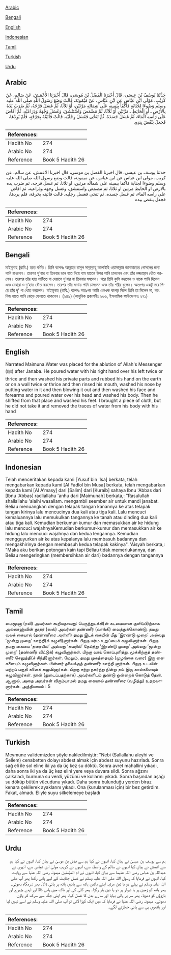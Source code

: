 [Arabic](#arabic)

[Bengali](#bengali)

[English](#english)

[Indonesian](#indonesian)

[Tamil](#tamil)

[Turkish](#turkish)

[Urdu](#urdu)

## Arabic


<div dir="rtl" lang="ar" style={{fontSize:'larger',backgroundColor:'#f8f9fa',padding:20}}>
حَدَّثَنَا يُوسُفُ بْنُ عِيسَى، قَالَ أَخْبَرَنَا الْفَضْلُ بْنُ مُوسَى، قَالَ أَخْبَرَنَا الأَعْمَشُ، عَنْ سَالِمٍ، عَنْ كُرَيْبٍ، مَوْلَى ابْنِ عَبَّاسٍ عَنِ ابْنِ عَبَّاسٍ، عَنْ مَيْمُونَةَ، قَالَتْ وَضَعَ رَسُولُ اللَّهِ صلى الله عليه وسلم وَضُوءًا لِجَنَابَةٍ فَأَكْفَأَ بِيَمِينِهِ عَلَى شِمَالِهِ مَرَّتَيْنِ، أَوْ ثَلاَثًا، ثُمَّ غَسَلَ فَرْجَهُ، ثُمَّ ضَرَبَ يَدَهُ بِالأَرْضِ ـ أَوِ الْحَائِطِ ـ مَرَّتَيْنِ أَوْ ثَلاَثًا، ثُمَّ مَضْمَضَ وَاسْتَنْشَقَ، وَغَسَلَ وَجْهَهُ وَذِرَاعَيْهِ، ثُمَّ أَفَاضَ عَلَى رَأْسِهِ الْمَاءَ، ثُمَّ غَسَلَ جَسَدَهُ، ثُمَّ تَنَحَّى فَغَسَلَ رِجْلَيْهِ‏.‏ قَالَتْ فَأَتَيْتُهُ بِخِرْقَةٍ، فَلَمْ يُرِدْهَا، فَجَعَلَ يَنْفُضُ بِيَدِهِ‏.‏
</div>
<div style={{backgroundColor:'#f8f9fa',padding:20, marginBottom: 10}}><table> <thead> <tr> <th>References:</th> <th></th> </tr> </thead> <tbody><tr><td>Hadith No</td><td>274</td></tr><tr><td>Arabic No</td><td>274</td></tr><tr><td>Reference</td><td>Book 5 Hadith 26</td></tr></tbody></table></div>


<div dir="rtl" lang="ar" style={{fontSize:'larger',backgroundColor:'#f8f9fa',padding:20}}>
حدثنا يوسف بن عيسى، قال اخبرنا الفضل بن موسى، قال اخبرنا الاعمش، عن سالم، عن كريب، مولى ابن عباس عن ابن عباس، عن ميمونة، قالت وضع رسول الله صلى الله عليه وسلم وضوءا لجنابة فاكفا بيمينه على شماله مرتين، او ثلاثا، ثم غسل فرجه، ثم ضرب يده بالارض او الحايط مرتين او ثلاثا، ثم مضمض واستنشق، وغسل وجهه وذراعيه، ثم افاض على راسه الماء، ثم غسل جسده، ثم تنحى فغسل رجليه. قالت فاتيته بخرقة، فلم يردها، فجعل ينفض بيده
</div>
<div style={{backgroundColor:'#f8f9fa',padding:20, marginBottom: 10}}><table> <thead> <tr> <th>References:</th> <th></th> </tr> </thead> <tbody><tr><td>Hadith No</td><td>274</td></tr><tr><td>Arabic No</td><td>274</td></tr><tr><td>Reference</td><td>Book 5 Hadith 26</td></tr></tbody></table></div>

## Bengali


<div dir="ltr" lang="bn" style={{fontSize:'larger',backgroundColor:'#f8f9fa',padding:20}}>
মাইমূনাহ (রাযি.) হতে বর্ণিত। তিনি বলেনঃ আল্লাহর রাসূল সাল্লাল্লাহু আলাইহি ওয়াসাল্লাম জানাবাতের গোসলের জন্য পানি রাখলেন। তারপর দু’বার বা তিনবার ডান হাত দিয়ে বাম হাতের উপর পানি ঢাললেন এবং তাঁর লজ্জাস্থান ধৌত করলেন। তারপর তাঁর হাত মাটিতে বা দেয়ালে দু’বার বা তিনবার ঘষলেন। পরে তিনি কুলি করলেন ও নাকে পানি দিলেন এবং চেহারা ও দু’হাত ধৌত করলেন। তারপর তাঁর মাথায় পানি ঢাললেন এবং তাঁর শরীর ধুলেন। অতঃপর একটু সরে গিয়ে তাঁর দু’ পা ধৌত করলেন। মাইমূনাহ (রাযি.) বলেনঃ অতঃপর আমি একখন্ড কাপড় দিলে তিনি তা নিলেন না, বরং নিজ হাতে পানি ঝেড়ে ফেলতে থাকলেন। (২৪৯) (আধুনিক প্রকাশনীঃ ২৬৬, ইসলামিক ফাউন্ডেশনঃ ২৭১)
</div>
<div style={{backgroundColor:'#f8f9fa',padding:20, marginBottom: 10}}><table> <thead> <tr> <th>References:</th> <th></th> </tr> </thead> <tbody><tr><td>Hadith No</td><td>274</td></tr><tr><td>Arabic No</td><td>274</td></tr><tr><td>Reference</td><td>Book 5 Hadith 26</td></tr></tbody></table></div>

## English


<div dir="ltr" lang="en" style={{fontSize:'larger',backgroundColor:'#f8f9fa',padding:20}}>
Narrated Maimuna:Water was placed for the ablution of Allah's Messenger (ﷺ) after Janaba. He poured water with his right hand over his left twice or thrice and then washed his private parts and rubbed his hand on the earth or on a wall twice or thrice and then rinsed his mouth, washed his nose by putting water in it and then blowing it out and then washed his face and forearms and poured water over his head and washed his body. Then he shifted from that place and washed his feet. I brought a piece of cloth, but he did not take it and removed the traces of water from his body with his hand
</div>
<div style={{backgroundColor:'#f8f9fa',padding:20, marginBottom: 10}}><table> <thead> <tr> <th>References:</th> <th></th> </tr> </thead> <tbody><tr><td>Hadith No</td><td>274</td></tr><tr><td>Arabic No</td><td>274</td></tr><tr><td>Reference</td><td>Book 5 Hadith 26</td></tr></tbody></table></div>

## Indonesian


<div dir="ltr" lang="id" style={{fontSize:'larger',backgroundColor:'#f8f9fa',padding:20}}>
Telah menceritakan kepada kami [Yusuf bin 'Isa] berkata, telah mengabarkan kepada kami [Al Fadlol bin Musa] berkata, telah mengabarkan kepada kami [Al A'masy] dari [Salim] dari [Kuraib] sahaya Ibnu 'Abbas dari [Ibnu 'Abbas] radliallahu 'anhu dari [Maimunah] berkata,: "Rasulullah shallallahu 'alaihi wasallam. mengambil seember air untuk mandi janabat. Beliau menuangkan dengan telapak tangan kanannya ke atas telapak tangan kirinya lalu mencucinya dua kali atau tiga kali. Lalu mencuci kemaluannya lalu memukulkan tangannya ke tanah atau dinding dua kali atau tiga kali. Kemudian berkumur-kumur dan memasukkan air ke hidung lalu mencuci wajahnyaKemudian berkumur-kumur dan memasukkan air ke hidung lalu mencuci wajahnya dan kedua lengannya. Kemudian mengguyurkan air ke atas kepalanya lalu membasuh badannya dan mengakhirinya dengan membasuh kedua telapak kakinya". 'Aisyah berkata,: "Maka aku berikan potongan kain tapi Beliau tidak memerlukannya, dan Beliau mengeringkan (membersihkan air dari) badannya dengan tangannya
</div>
<div style={{backgroundColor:'#f8f9fa',padding:20, marginBottom: 10}}><table> <thead> <tr> <th>References:</th> <th></th> </tr> </thead> <tbody><tr><td>Hadith No</td><td>274</td></tr><tr><td>Arabic No</td><td>274</td></tr><tr><td>Reference</td><td>Book 5 Hadith 26</td></tr></tbody></table></div>

## Tamil


<div dir="ltr" lang="ta" style={{fontSize:'larger',backgroundColor:'#f8f9fa',padding:20}}>
மைமூனா (ரலி) அவர்கள் கூறியதாவது: பெருந்துடக்கி(ன் கடமையான குளிப்பி)ற்காக அல்லாஹ்வின் தூதர் (ஸல்) அவர்கள் தண்ணீர் (வாங்கி) வைத்துக்கொண்டு, தமது வலக் கையால் (தண்ணீரை அள்ளி) தமது இடக் கையின் மீது ‘இரண்டு முறை’ அல்லது ‘மூன்று முறை’ ஊற்றி(க் கழுவி)னார்கள். பிறகு மர்ம உறுப்பைக் கழுவினார்கள். பிறகு தமது கையை ‘தரையில்’ அல்லது ‘சுவரில்’ தேய்த்து ‘இரண்டு முறை’ அல்லது ‘மூன்று முறை’ (தண்ணீர் விட்டுக்) கழுவினார்கள். பிறகு வாய் கொப்புளித்து, மூக்கிற்குத் தண்ணீர் செலுத்தி(ச் சிந்தி)னார்கள். மேலும், தமது முகத்தையும் (முழங்கை வரை) இரு கைகளையும் கழுவினார்கள். பின்னர் தலைக்குத் தண்ணீர் ஊற்றி னார்கள். பிறகு உடலின் மற்றப் பகுதி களைக் கழுவினார்கள். பிறகு சற்று நகர்ந்து நின்று தம் இரு கால்களையும் கழுவினார்கள். நான் (துடைப்பதற்காக) அவர்களிடம் துண்டு ஒன்றைக் கொடுத் தேன். ஆனால், அதை அவர்கள் விரும்பாமல் தமது கையால் தண்ணீரை (வழித்து) உதறலானார்கள். அத்தியாயம் : 5
</div>
<div style={{backgroundColor:'#f8f9fa',padding:20, marginBottom: 10}}><table> <thead> <tr> <th>References:</th> <th></th> </tr> </thead> <tbody><tr><td>Hadith No</td><td>274</td></tr><tr><td>Arabic No</td><td>274</td></tr><tr><td>Reference</td><td>Book 5 Hadith 26</td></tr></tbody></table></div>

## Turkish


<div dir="ltr" lang="tr" style={{fontSize:'larger',backgroundColor:'#f8f9fa',padding:20}}>
Meymune validemizden şöyle nakledilmiştir: "Nebi (Sallallahu aleyhi ve Sellem) cenabetten dolayı abdest almak için abdest suyunu hazırladı. Sonra sağ eli ile sol eline iki ya da üç kez su döktü. Sonra avret mahallini yıkadı, daha sonra iki ya da üç kez elini yere veya duvara sildi. Sonra ağzını çalkaladı, burnuna su verdi, yüzünü ve kollarını yıkadı. Sonra başından aşağı su döküp bütün vücudunu yıkadı. Daha sonra bulunduğu yerden biraz kenara çekilerek ayaklarını yıkadı. Ona (kurulanması için) bir bez getirdim. Fakat, almadı. Eliyle suyu silkelemeye başladı
</div>
<div style={{backgroundColor:'#f8f9fa',padding:20, marginBottom: 10}}><table> <thead> <tr> <th>References:</th> <th></th> </tr> </thead> <tbody><tr><td>Hadith No</td><td>274</td></tr><tr><td>Arabic No</td><td>274</td></tr><tr><td>Reference</td><td>Book 5 Hadith 26</td></tr></tbody></table></div>

## Urdu


<div dir="rtl" lang="ur" style={{fontSize:'larger',backgroundColor:'#f8f9fa',padding:20}}>
ہم سے یوسف بن عیسیٰ نے بیان کیا، انہوں نے کہا ہم سے فضل بن موسیٰ نے بیان کیا، انہوں نے کہا ہم سے اعمش نے بیان کیا انہوں نے سالم کے واسطہ سے، انہوں نے کریب مولیٰ ابن عباس سے، انہوں نے عبداللہ بن عباس رضی اللہ عنہما سے بیان کیا، انہوں نے ام المؤمنین میمونہ رضی اللہ عنہا سے روایت کیا، انہوں نے فرمایا کہ رسول اللہ صلی اللہ علیہ وسلم نے غسل جنابت کے لیے پانی رکھا پھر آپ صلی اللہ علیہ وسلم نے پہلے دو یا تین مرتبہ اپنے دائیں ہاتھ سے بائیں ہاتھ پر پانی ڈالا۔ پھر شرمگاہ دھوئی۔ پھر ہاتھ کو زمین پر یا دیوار پر دو یا تین بار رگڑا۔ پھر کلی کی اور ناک میں پانی ڈالا اور اپنے چہرے اور بازوؤں کو دھویا۔ پھر سر پر پانی بہایا اور سارے بدن کا غسل کیا۔ پھر اپنی جگہ سے سرک کر پاؤں دھوئے۔ میمونہ رضی اللہ عنہا نے فرمایا کہ میں ایک کپڑا لائی تو آپ صلی اللہ علیہ وسلم نے اسے نہیں لیا اور ہاتھوں ہی سے پانی جھاڑنے لگے۔
</div>
<div style={{backgroundColor:'#f8f9fa',padding:20, marginBottom: 10}}><table> <thead> <tr> <th>References:</th> <th></th> </tr> </thead> <tbody><tr><td>Hadith No</td><td>274</td></tr><tr><td>Arabic No</td><td>274</td></tr><tr><td>Reference</td><td>Book 5 Hadith 26</td></tr></tbody></table></div>